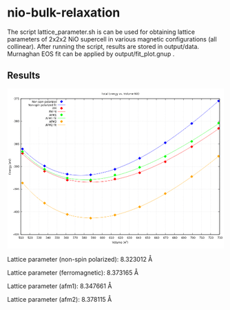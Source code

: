 # nio-bulk-relaxation

The script lattice_parameter.sh is can be used for obtaining lattice parameters of 2x2x2 NiO supercell in various magnetic configurations (all collinear). After running the script, results are stored in output/data. Murnaghan EOS fit can be applied by output/fit_plot.gnup .

## Results

![Plot](https://raw.githubusercontent.com/tugberko/nio-bulk-relaxation/master/output/plot.png)

Lattice parameter (non-spin polarized): 8.323012 Å

Lattice parameter (ferromagnetic): 8.373165 Å

Lattice parameter (afm1): 8.347661 Å

Lattice parameter (afm2): 8.378115 Å


